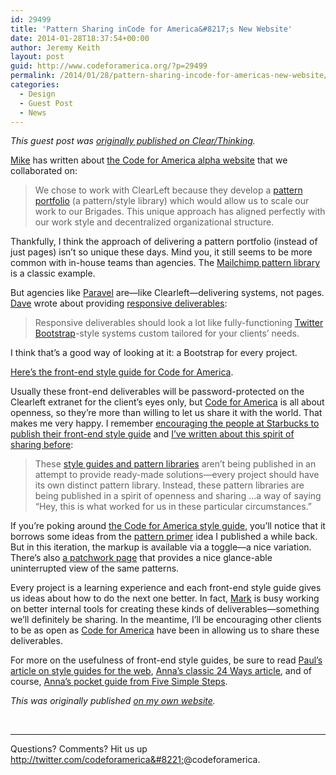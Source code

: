 ```yaml
---
id: 29499
title: 'Pattern Sharing inCode for America&#8217;s New Website'
date: 2014-01-28T18:37:54+00:00
author: Jeremy Keith
layout: post
guid: http://www.codeforamerica.org/?p=29499
permalink: /2014/01/28/pattern-sharing-incode-for-americas-new-website/
categories:
  - Design
  - Guest Post
  - News
---
```

_This guest post was [originally published on Clear/Thinking](http://clearleft.com/thinks/patternsharing/)._

[Mike](http://mike.teczno.com/) has written about [the Code for America alpha website](http://www.codeforamerica.org/2014/01/17/code-for-america-alpha-website/) that we collaborated on:

> We chose to work with ClearLeft because they develop a [pattern portfolio](http://clearleft.com/thinks/onpatternportfolios/) (a pattern/style library) which would allow us to scale our work to our Brigades. This unique approach has aligned perfectly with our work style and decentralized organizational structure.

Thankfully, I think the approach of delivering a pattern portfolio (instead of just pages) isn’t so unique these days. Mind you, it still seems to be more common with in-house teams than agencies. The [Mailchimp pattern library](http://ux.mailchimp.com/patterns) is a classic example.

But agencies like [Paravel](http://paravelinc.com/) are—like Clearleft—delivering systems, not pages. [Dave](http://daverupert.com/) wrote about providing [responsive deliverables](http://daverupert.com/2013/04/responsive-deliverables/):

> Responsive deliverables should look a lot like fully-functioning [Twitter Bootstrap](http://twitter.github.com/bootstrap)-style systems custom tailored for your clients’ needs.

I think that’s a good way of looking at it: a Bootstrap for every project.

[Here’s the front-end style guide for Code for America](http://codeforamerica.clearleft.com/).

Usually these front-end deliverables will be password-protected on the Clearleft extranet for the client’s eyes only, but [Code for America](http://codeforamerica.org/) is all about openness, so they’re more than willing to let us share it with the world. That makes me very happy. I remember [encouraging the people at Starbucks to publish their front-end style guide](http://adactio.com/links/5321/) and [I’ve written about this spirit of sharing before](http://adactio.com/journal/5334/):

> These [style guides and pattern libraries](http://maban.co.uk/66) aren’t being published in an attempt to provide ready-made solutions—every project should have its own distinct pattern library. Instead, these pattern libraries are being published in a spirit of openness and sharing …a way of saying “Hey, this is what worked for us in these particular circumstances.”

If you’re poking around [the Code for America style guide](http://codeforamerica.clearleft.com/), you’ll notice that it borrows some ideas from the [pattern primer](http://adactio.com/journal/5028/) idea I published a while back. But in this iteration, the markup is available via a toggle—a nice variation. There’s also [a patchwork page](http://codeforamerica.clearleft.com/patchwork.php) that provides a nice glance-able uninterrupted view of the same patterns.

Every project is a learning experience and each front-end style guide gives us ideas about how to do the next one better. In fact, [Mark](http://clearleft.com/is/mark-perkins) is busy working on better internal tools for creating these kinds of deliverables—something we’ll definitely be sharing. In the meantime, I’ll be encouraging other clients to be as open as [Code for America](http://codeforamerica.org/) have been in allowing us to share these deliverables.

For more on the usefulness of front-end style guides, be sure to read [Paul’s article on style guides for the web](http://paulrobertlloyd.com/2010/12/styleguides_for_the_web/), [Anna’s classic 24 Ways article](http://24ways.org/2011/front-end-style-guides/), and of course, [Anna’s pocket guide from Five Simple Steps](http://www.fivesimplesteps.com/products/the-pocket-guide-series-collection-4).

_This was originally published [on my own website](http://adactio.com/journal/6654/)._

&nbsp;

* * *

Questions? Comments? Hit us up <http://twitter.com/codeforamerica&#8221;>@codeforamerica.